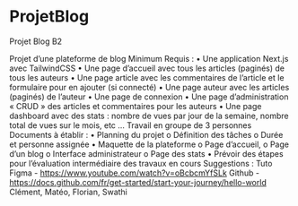 # ProjetBlog
Projet Blog B2

Projet d’une plateforme de blog
Minimum Requis :
    • Une application Next.js avec TailwindCSS
    • Une page d’accueil avec tous les articles (paginés) de tous les auteurs
    • Une page article avec les commentaires de l’article et le formulaire pour en
    ajouter (si connecté)
    • Une page auteur avec les articles (paginés) de l’auteur
    • Une page de connexion
    • Une page d’administration « CRUD » des articles et commentaires pour les
    auteurs
    • Une page dashboard avec des stats : nombre de vues par jour de la semaine,
    nombre total de vues sur le mois, etc …
Travail en groupe de 3 personnes
Documents à établir :
• Planning du projet
    o Définition des tâches
    o Durée et personne assignée
• Maquette de la plateforme
    o Page d’accueil,
    o Page d’un blog
    o Interface administrateur
    o Page des stats
• Prévoir des étapes pour l’évaluation intermédiaire des travaux en cours
Suggestions :
Tuto Figma - https://www.youtube.com/watch?v=oBcbcmYfSLk
Github - https://docs.github.com/fr/get-started/start-your-journey/hello-world
Clément, Matéo, Florian, Swathi
